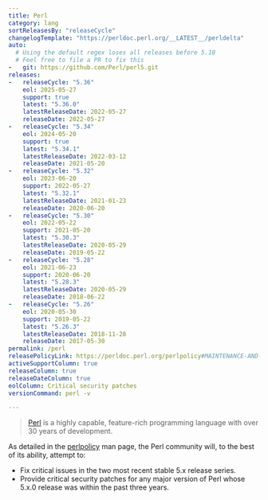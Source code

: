 ```yaml
---
title: Perl
category: lang
sortReleasesBy: "releaseCycle"
changelogTemplate: "https://perldoc.perl.org/__LATEST__/perldelta"
auto:
  # Using the default regex loses all releases before 5.10
  # Feel free to file a PR to fix this
-   git: https://github.com/Perl/perl5.git
releases:
-   releaseCycle: "5.36"
    eol: 2025-05-27
    support: true
    latest: "5.36.0"
    latestReleaseDate: 2022-05-27
    releaseDate: 2022-05-27
-   releaseCycle: "5.34"
    eol: 2024-05-20
    support: true
    latest: "5.34.1"
    latestReleaseDate: 2022-03-12
    releaseDate: 2021-05-20
-   releaseCycle: "5.32"
    eol: 2023-06-20
    support: 2022-05-27
    latest: "5.32.1"
    latestReleaseDate: 2021-01-23
    releaseDate: 2020-06-20
-   releaseCycle: "5.30"
    eol: 2022-05-22
    support: 2021-05-20
    latest: "5.30.3"
    latestReleaseDate: 2020-05-29
    releaseDate: 2019-05-22
-   releaseCycle: "5.28"
    eol: 2021-06-23
    support: 2020-06-20
    latest: "5.28.3"
    latestReleaseDate: 2020-05-29
    releaseDate: 2018-06-22
-   releaseCycle: "5.26"
    eol: 2020-05-30
    support: 2019-05-22
    latest: "5.26.3"
    latestReleaseDate: 2018-11-28
    releaseDate: 2017-05-30
permalink: /perl
releasePolicyLink: https://perldoc.perl.org/perlpolicy#MAINTENANCE-AND-SUPPORT
activeSupportColumn: true
releaseColumn: true
releaseDateColumn: true
eolColumn: Critical security patches
versionCommand: perl -v

---
```


> [Perl](https://www.perl.org/) is a highly capable, feature-rich programming language with over 30 years of development.

As detailed in the [perlpolicy](https://perldoc.perl.org/perlpolicy#MAINTENANCE-AND-SUPPORT) man page, the Perl community will, to the best of its ability, attempt to:
- Fix critical issues in the two most recent stable 5.x release series.
- Provide critical security patches for any major version of Perl whose 5.x.0 release was within the past three years.
